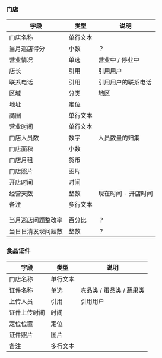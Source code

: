 ### 门店

| 字段               | 类型     | 说明                |
| ------------------ | -------- | ------------------- |
| 门店名称           | 单行文本 |                     |
| 当月巡店得分       | 小数     | ？                  |
| 营业情况           | 单选     | 营业中 / 停业中     |
| 店长               | 引用     | 引用用户            |
| 联系电话           | 引用     | 引用用户的联系电话  |
| 区域               | 分类     | 地区                |
| 地址               | 定位     |                     |
| 商圈               | 单行文本 |                     |
| 营业时间           | 单行文本 |                     |
| 门店人员数         | 数字     | 人员数量的归集      |
| 门店面积           | 小数     |                     |
| 门店月租           | 货币     |                     |
| 门店照片           | 图片     |                     |
| 开店时间           | 时间     |                     |
| 经营天数           | 整数     | 现在时间 - 开店时间 |
| 备注               | 多行文本 |                     |
|                    |          |                     |
|                    |          |                     |
| 当月巡店问题整改率 | 百分比   | ？                  |
| 当日日清发现问题数 | 整数     | ？                  |



### 食品证件

| 字段         | 类型     | 说明                     |
| ------------ | -------- | ------------------------ |
| 门店名称     | 单行文本 |                          |
| 证件名称     | 单选     | 冻品类 / 蛋品类 / 蔬果类 |
| 上传人员     | 引用     | 引用用户                 |
| 证件上传时间 | 时间     |                          |
| 定位位置     | 定位     |                          |
| 证件照片     | 图片     |                          |
| 备注         | 多行文本 |                          |

  

 